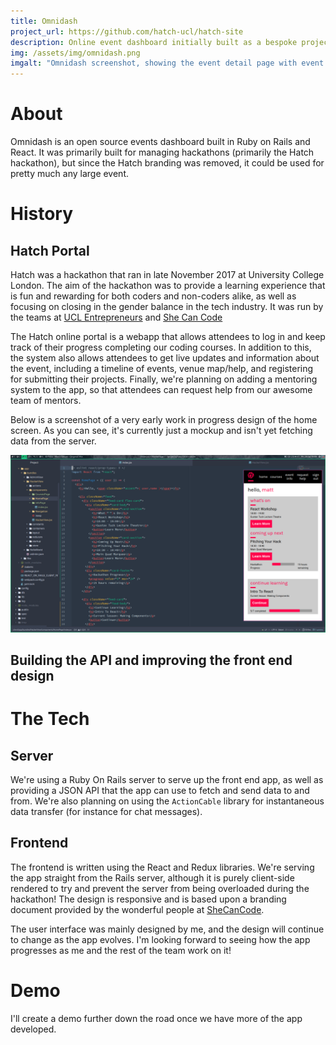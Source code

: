 ```yaml
---
title: Omnidash
project_url: https://github.com/hatch-ucl/hatch-site
description: Online event dashboard initially built as a bespoke project for a hackathon.
img: /assets/img/omnidash.png
imgalt: "Omnidash screenshot, showing the event detail page with event info and a list of the upcoming schedule"
---
```


# About

Omnidash is an open source events dashboard built in Ruby on Rails and React. It
was primarily built for managing hackathons (primarily the Hatch hackathon), but
since the Hatch branding was removed, it could be used for pretty much any large
event.

# History

## Hatch Portal

Hatch was a hackathon that ran in late November 2017 at University College
London. The aim of the hackathon was to provide a learning experience that is
fun and rewarding for both coders and non-coders alike, as well as focusing on
closing in the gender balance in the tech industry. It was run by the teams at
[UCL Entrepreneurs](http://ucle.co) and [She Can Code](https://shecancode.io)

The Hatch online portal is a webapp that allows attendees to log in and keep
track of their progress completing our coding courses. In addition to this, the
system also allows attendees to get live updates and information about the
event, including a timeline of events, venue map/help, and registering for
submitting their projects. Finally, we're planning on adding a mentoring system
to the app, so that attendees can request help from our awesome team of mentors.

Below is a screenshot of a very early work in progress design of the home
screen. As you can see, it's currently just a mockup and isn't yet fetching data
from the server.

![A screenshot of the app alongside some of the source code](/assets/img/hatch-code.png)

## Building the API and improving the front end design

# The Tech

## Server

We're using a Ruby On Rails server to serve up the front end app, as well as
providing a JSON API that the app can use to fetch and send data to and from.
We're also planning on using the `ActionCable` library for instantaneous data
transfer (for instance for chat messages).

## Frontend

The frontend is written using the React and Redux libraries. We're serving the
app straight from the Rails server, although it is purely client-side rendered
to try and prevent the server from being overloaded during the hackathon! The
design is responsive and is based upon a branding document provided by the
wonderful people at [SheCanCode](//shecancode.io).

The user interface was mainly designed by me, and the design will continue to
change as the app evolves. I'm looking forward to seeing how the app progresses
as me and the rest of the team work on it!

# Demo

I'll create a demo further down the road once we have more of the app developed.
